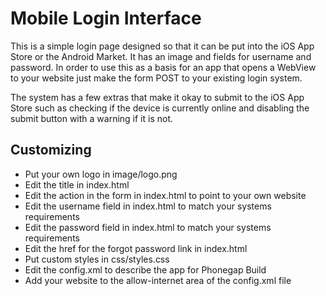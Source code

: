 # Mobile Login Interface

This is a simple login page designed so that it can be put into the iOS App Store or the Android Market. It has an image and fields for username and password. In order to use this as a basis for an app that opens a WebView to your website just make the form POST to your existing login system.

The system has a few extras that make it okay to submit to the iOS App Store such as checking if the device is currently online and disabling the submit button with a warning if it is not.

## Customizing

- Put your own logo in image/logo.png
- Edit the title in index.html
- Edit the action in the form in index.html to point to your own website
- Edit the username field in index.html to match your systems requirements
- Edit the password field in index.html to match your systems requirements
- Edit the href for the forgot password link in index.html
- Put custom styles in css/styles.css
- Edit the config.xml to describe the app for Phonegap Build
- Add your website to the allow-internet area of the config.xml file